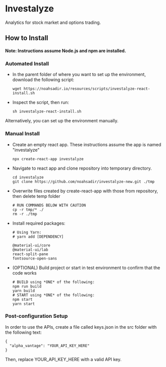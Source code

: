 # Investalyze
Analytics for stock market and options trading.

## How to Install

#### Note: Instructions assume Node.js and npm are installed.

### Automated Install
 - In the parent folder of where you want to set up the environment, download the following script:
   ```
   wget https://noahsadir.io/resources/scripts/investalyze-react-install.sh
   ```
 - Inspect the script, then run:
   ```
   sh investalyze-react-install.sh
   ```
Alternatively, you can set up the environment manually.

### Manual Install
- Create an empty react app. These instructions assume the app is named "investalyze"
  ```
  npx create-react-app investalyze
  ```
- Navigate to react app and clone repository into temporary directory.
  ```
  cd investalyze
  git clone https://github.com/noahsadir/investalyze-new.git ./tmp
  ```
- Overwrite files created by create-react-app with those from repository, then delete temp folder
  ```
  # RUN COMMANDS BELOW WITH CAUTION
  cp -r tmp/* ./
  rm -r ./tmp
  ```
- Install required packages:
  ```
  # Using Yarn:
  # yarn add [DEPENDENCY]

  @material-ui/core
  @material-ui/lab
  react-split-pane
  fontsource-open-sans
  ```
- (OPTIONAL) Build project or start in test environment to confirm that the code works
  ```
  # BUILD using *ONE* of the following:
  npm run build
  yarn build
  # START using *ONE* of the following:
  npm start
  yarn start
  ```

### Post-configuration Setup

In order to use the APIs, create a file called keys.json in the src folder with the following text:
```
{
  "alpha_vantage": "YOUR_API_KEY_HERE"
}
```
Then, replace YOUR_API_KEY_HERE with a valid API key.
